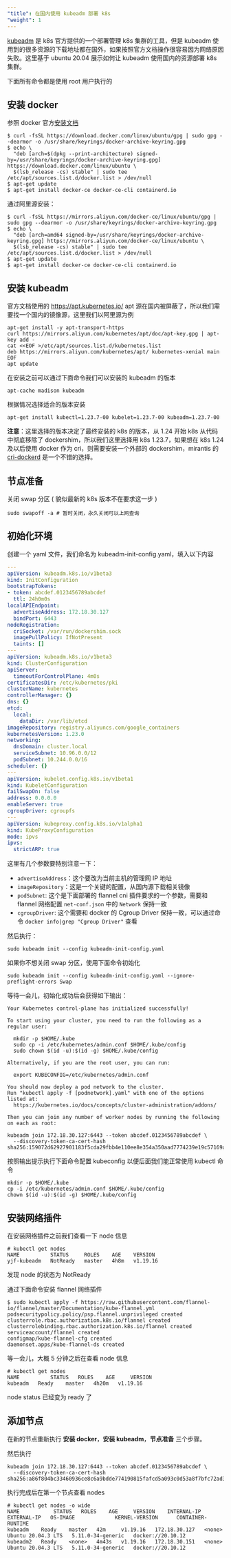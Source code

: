 ```yaml
---
"title": 在国内使用 kubeadm 部署 k8s
"weight": 1
---
```


[kubeadm](https://github.com/kubernetes/kubeadm) 是 k8s 官方提供的一个部署管理 k8s 集群的工具，但是 kubeadm 使用到的很多资源的下载地址都在国外，如果按照官方文档操作很容易因为网络原因失败。这里基于 ubuntu 20.04 展示如何让 kubeadm 使用国内的资源部署 k8s 集群。

下面所有命令都是使用 root 用户执行的

## 安装 docker

参照 docker 官方[安装文档](https://docs.docker.com/engine/install/ubuntu/)

```console
$ curl -fsSL https://download.docker.com/linux/ubuntu/gpg | sudo gpg --dearmor -o /usr/share/keyrings/docker-archive-keyring.gpg
$ echo \
  "deb [arch=$(dpkg --print-architecture) signed-by=/usr/share/keyrings/docker-archive-keyring.gpg] https://download.docker.com/linux/ubuntu \
  $(lsb_release -cs) stable" | sudo tee /etc/apt/sources.list.d/docker.list > /dev/null
$ apt-get update
$ apt-get install docker-ce docker-ce-cli containerd.io
```

通过阿里源安装：

```console
$ curl -fsSL https://mirrors.aliyun.com/docker-ce/linux/ubuntu/gpg | sudo gpg --dearmor -o /usr/share/keyrings/docker-archive-keyring.gpg
$ echo \
  "deb [arch=amd64 signed-by=/usr/share/keyrings/docker-archive-keyring.gpg] https://mirrors.aliyun.com/docker-ce/linux/ubuntu \
  $(lsb_release -cs) stable" | sudo tee /etc/apt/sources.list.d/docker.list > /dev/null
$ apt-get update
$ apt-get install docker-ce docker-ce-cli containerd.io
```

## 安装 kubeadm

官方文档使用的 <https://apt.kubernetes.io/> apt 源在国内被屏蔽了，所以我们需要找一个国内的镜像源，这里我们以阿里源为例

```console
apt-get install -y apt-transport-https
curl https://mirrors.aliyun.com/kubernetes/apt/doc/apt-key.gpg | apt-key add -
cat <<EOF >/etc/apt/sources.list.d/kubernetes.list
deb https://mirrors.aliyun.com/kubernetes/apt/ kubernetes-xenial main
EOF
apt update
```

在安装之前可以通过下面命令我们可以安装的 kubeadm 的版本

```console
apt-cache madison kubeadm
```

根据情况选择适合的版本安装

```console
apt-get install kubectl=1.23.7-00 kubelet=1.23.7-00 kubeadm=1.23.7-00
```

**注意**：这里选择的版本决定了最终安装的 k8s 的版本，从 1.24 开始 k8s 从代码中彻底移除了 dockershim，所以我们这里选择用 k8s 1.23.7，如果想在 k8s 1.24 及以后使用 docker 作为 cri，则需要安装一个外部的 dockershim，mirantis 的 [cri-dockerd](https://github.com/Mirantis/cri-dockerd) 是一个不错的选择。

## 节点准备

关闭 swap 分区 ( 貌似最新的 k8s 版本不在要求这一步 )

```console
sudo swapoff -a # 暂时关闭，永久关闭可以上网查询
```

## 初始化环境

创建一个 yaml 文件，我们命名为 kubeadm-init-config.yaml，填入以下内容

```yaml
---
apiVersion: kubeadm.k8s.io/v1beta3
kind: InitConfiguration
bootstrapTokens:
- token: abcdef.0123456789abcdef
  ttl: 24h0m0s
localAPIEndpoint:
  advertiseAddress: 172.18.30.127
  bindPort: 6443
nodeRegistration:
  criSocket: /var/run/dockershim.sock
  imagePullPolicy: IfNotPresent
  taints: []
---
apiVersion: kubeadm.k8s.io/v1beta3
kind: ClusterConfiguration
apiServer:
  timeoutForControlPlane: 4m0s
certificatesDir: /etc/kubernetes/pki
clusterName: kubernetes
controllerManager: {}
dns: {}
etcd:
  local:
    dataDir: /var/lib/etcd
imageRepository: registry.aliyuncs.com/google_containers
kubernetesVersion: 1.23.0
networking:
  dnsDomain: cluster.local
  serviceSubnet: 10.96.0.0/12
  podSubnet: 10.244.0.0/16
scheduler: {}
---
apiVersion: kubelet.config.k8s.io/v1beta1
kind: KubeletConfiguration
failSwapOn: false
address: 0.0.0.0
enableServer: true
cgroupDriver: cgroupfs
---
apiVersion: kubeproxy.config.k8s.io/v1alpha1
kind: KubeProxyConfiguration
mode: ipvs
ipvs:
  strictARP: true
```

这里有几个参数要特别注意一下：

* `advertiseAddress`：这个要改为当前主机的管理网 IP 地址
* `imageRepository`：这是一个关键的配置，从国内源下载相关镜像
* `podSubnet`: 这个是下面部署的 flannel cni 插件要求的一个参数，需要和 flannel 网络配置 `net-conf.json` 中的 `Network` 保持一致
* `cgroupDriver`: 这个需要和 docker 的 Cgroup Driver 保持一致，可以通过命令 `docker info|grep "Cgroup Driver"` 查看

然后执行：

```console
sudo kubeadm init --config kubeadm-init-config.yaml
```

如果你不想关闭 swap 分区，使用下面命令初始化

```console
sudo kubeadm init --config kubeadm-init-config.yaml --ignore-preflight-errors Swap
```

等待一会儿，初始化成功后会获得如下输出：

```text
Your Kubernetes control-plane has initialized successfully!

To start using your cluster, you need to run the following as a regular user:

  mkdir -p $HOME/.kube
  sudo cp -i /etc/kubernetes/admin.conf $HOME/.kube/config
  sudo chown $(id -u):$(id -g) $HOME/.kube/config

Alternatively, if you are the root user, you can run:

  export KUBECONFIG=/etc/kubernetes/admin.conf

You should now deploy a pod network to the cluster.
Run "kubectl apply -f [podnetwork].yaml" with one of the options listed at:
  https://kubernetes.io/docs/concepts/cluster-administration/addons/

Then you can join any number of worker nodes by running the following on each as root:

kubeadm join 172.18.30.127:6443 --token abcdef.0123456789abcdef \
  --discovery-token-ca-cert-hash sha256:159072d62927901183f5cda29fbb4e110ee8e354a350aad7774239e19c57169a
```

按照输出提示执行下面命令配置 kubeconfig 以便后面我们能正常使用 kubectl 命令

```console
mkdir -p $HOME/.kube
cp -i /etc/kubernetes/admin.conf $HOME/.kube/config
chown $(id -u):$(id -g) $HOME/.kube/config
```

## 安装网络插件

在安装网络插件之前我们查看一下 node 信息

```console
# kubectl get nodes
NAME          STATUS     ROLES    AGE    VERSION
yjf-kubeadm   NotReady   master   4h8m   v1.19.16
```

发现 node 的状态为 NotReady

通过下面命令安装 flannel 网络插件

```console
$ sudo kubectl apply -f https://raw.githubusercontent.com/flannel-io/flannel/master/Documentation/kube-flannel.yml
podsecuritypolicy.policy/psp.flannel.unprivileged created
clusterrole.rbac.authorization.k8s.io/flannel created
clusterrolebinding.rbac.authorization.k8s.io/flannel created
serviceaccount/flannel created
configmap/kube-flannel-cfg created
daemonset.apps/kube-flannel-ds created
```

等一会儿，大概 5 分钟之后在查看 node 信息

```console
# kubectl get nodes
NAME          STATUS   ROLES    AGE     VERSION
kubeadm   Ready    master   4h20m   v1.19.16
```

node status 已经变为 ready 了

## 添加节点

在新的节点重新执行 **安装 docker**，**安装 kubeadm**，**节点准备** 三个步骤。

然后执行

```console
kubeadm join 172.18.30.127:6443 --token abcdef.0123456789abcdef \
  --discovery-token-ca-cert-hash sha256:a86f804bc33460936ce8c6a9bdde774190815fafcd5a093c0d53a8f7bfc72ad3
```

执行完成后在第一个节点查看 nodes

```console
# kubectl get nodes -o wide
NAME           STATUS   ROLES    AGE     VERSION    INTERNAL-IP     EXTERNAL-IP   OS-IMAGE             KERNEL-VERSION      CONTAINER-RUNTIME
kubeadm    Ready    master   42m     v1.19.16   172.18.30.127   <none>        Ubuntu 20.04.3 LTS   5.11.0-34-generic   docker://20.10.12
kubeadm2   Ready    <none>   4m43s   v1.19.16   172.18.30.151   <none>        Ubuntu 20.04.3 LTS   5.11.0-34-generic   docker://20.10.12
```

